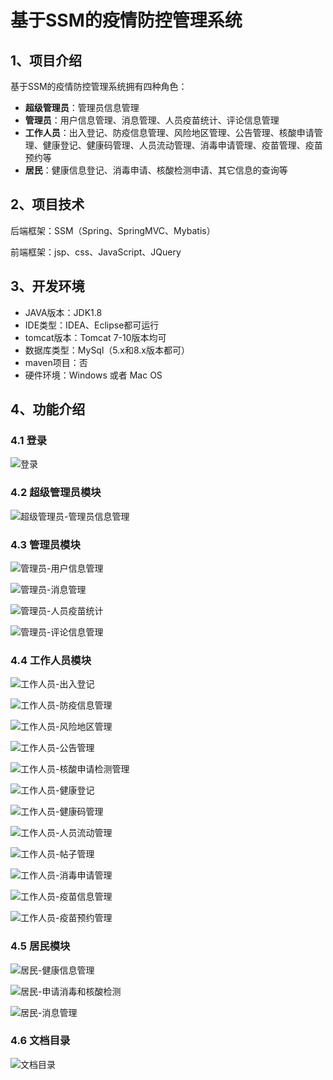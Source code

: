# 基于SSM的疫情防控管理系统


## 1、项目介绍

基于SSM的疫情防控管理系统拥有四种角色：

- **超级管理员**：管理员信息管理
- **管理员**：用户信息管理、消息管理、人员疫苗统计、评论信息管理
- **工作人员**：出入登记、防疫信息管理、风险地区管理、公告管理、核酸申请管理、健康登记、健康码管理、人员流动管理、消毒申请管理、疫苗管理、疫苗预约等
- **居民**：健康信息登记、消毒申请、核酸检测申请、其它信息的查询等


## 2、项目技术

后端框架：SSM（Spring、SpringMVC、Mybatis）

前端框架：jsp、css、JavaScript、JQuery

## 3、开发环境

- JAVA版本：JDK1.8
- IDE类型：IDEA、Eclipse都可运行
- tomcat版本：Tomcat 7-10版本均可
- 数据库类型：MySql（5.x和8.x版本都可） 
- maven项目：否
- 硬件环境：Windows 或者 Mac OS


## 4、功能介绍

### 4.1 登录

![登录](https://project-images-1256969109.cos.ap-chongqing.myqcloud.com/Typora-Images/202207132312132.jpg)

### 4.2 超级管理员模块

![超级管理员-管理员信息管理](https://project-images-1256969109.cos.ap-chongqing.myqcloud.com/Typora-Images/202207132313376.jpg)

### 4.3 管理员模块

![管理员-用户信息管理](https://project-images-1256969109.cos.ap-chongqing.myqcloud.com/Typora-Images/202207132313992.jpg)

![管理员-消息管理](https://project-images-1256969109.cos.ap-chongqing.myqcloud.com/Typora-Images/202207132313788.jpg)

![管理员-人员疫苗统计](https://project-images-1256969109.cos.ap-chongqing.myqcloud.com/Typora-Images/202207132313000.jpg)

![管理员-评论信息管理](https://project-images-1256969109.cos.ap-chongqing.myqcloud.com/Typora-Images/202207132313521.jpg)

### 4.4 工作人员模块

![工作人员-出入登记](https://project-images-1256969109.cos.ap-chongqing.myqcloud.com/Typora-Images/202207132313730.jpg)

![工作人员-防疫信息管理](https://project-images-1256969109.cos.ap-chongqing.myqcloud.com/Typora-Images/202207132313851.jpg)

![工作人员-风险地区管理](https://project-images-1256969109.cos.ap-chongqing.myqcloud.com/Typora-Images/202207132313993.jpg)

![工作人员-公告管理](https://project-images-1256969109.cos.ap-chongqing.myqcloud.com/Typora-Images/202207132313897.jpg)

![工作人员-核酸申请检测管理](https://project-images-1256969109.cos.ap-chongqing.myqcloud.com/Typora-Images/202207132313101.jpg)

![工作人员-健康登记](https://project-images-1256969109.cos.ap-chongqing.myqcloud.com/Typora-Images/202207132313441.jpg)

![工作人员-健康码管理](https://project-images-1256969109.cos.ap-chongqing.myqcloud.com/Typora-Images/202207132313870.jpg)

![工作人员-人员流动管理](https://project-images-1256969109.cos.ap-chongqing.myqcloud.com/Typora-Images/202207132313017.jpg)

![工作人员-帖子管理](https://project-images-1256969109.cos.ap-chongqing.myqcloud.com/Typora-Images/202207132313732.jpg)

![工作人员-消毒申请管理](https://project-images-1256969109.cos.ap-chongqing.myqcloud.com/Typora-Images/202207132313683.jpg)

![工作人员-疫苗信息管理](https://project-images-1256969109.cos.ap-chongqing.myqcloud.com/Typora-Images/202207132313771.jpg)

![工作人员-疫苗预约管理](https://project-images-1256969109.cos.ap-chongqing.myqcloud.com/Typora-Images/202207132314345.jpg)

### 4.5 居民模块

![居民-健康信息管理](https://project-images-1256969109.cos.ap-chongqing.myqcloud.com/Typora-Images/202207132314720.jpg)

![居民-申请消毒和核酸检测](https://project-images-1256969109.cos.ap-chongqing.myqcloud.com/Typora-Images/202207132314320.jpg)

![居民-消息管理](https://project-images-1256969109.cos.ap-chongqing.myqcloud.com/Typora-Images/202207132314839.jpg)

### 4.6 文档目录

![文档目录](https://project-images-1256969109.cos.ap-chongqing.myqcloud.com/Typora-Images/202207132313639.jpg)


